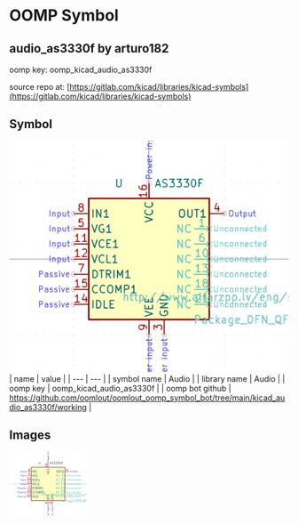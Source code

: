 # OOMP Symbol  
## audio_as3330f  by arturo182  
  
oomp key: oomp_kicad_audio_as3330f  
  
source repo at: [https://gitlab.com/kicad/libraries/kicad-symbols](https://gitlab.com/kicad/libraries/kicad-symbols)  
## Symbol  
  
[![working.png](working_600.png)](working.png)  
| name | value | 
| --- | --- | 
| symbol name | Audio | 
| library name | Audio | 
| oomp key | oomp_kicad_audio_as3330f | 
| oomp bot github | https://github.com/oomlout/oomlout_oomp_symbol_bot/tree/main/kicad_audio_as3330f/working | 
## Images  
  
[![working.png](working_140.png)](working.png)  
